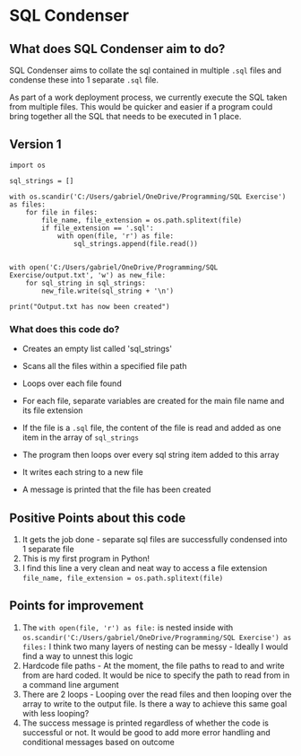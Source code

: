 # SQL Condenser

## What does SQL Condenser aim to do? 

SQL Condenser aims to collate the sql contained in multiple `.sql` files and condense these into 1 separate `.sql` file. 

As part of a work deployment process, we currently execute the SQL taken from multiple files. This would be quicker and easier if a program could bring together all the SQL that needs to be executed in 1 place.

## Version 1 

```
import os 

sql_strings = []

with os.scandir('C:/Users/gabriel/OneDrive/Programming/SQL Exercise') as files:
    for file in files: 
        file_name, file_extension = os.path.splitext(file)
        if file_extension == '.sql':
            with open(file, 'r') as file:
                sql_strings.append(file.read())


with open('C:/Users/gabriel/OneDrive/Programming/SQL Exercise/output.txt', 'w') as new_file:
    for sql_string in sql_strings:
        new_file.write(sql_string + '\n')

print("Output.txt has now been created")

```

### What does this code do? 

* Creates an empty list called 'sql_strings'
* Scans all the files within a specified file path
* Loops over each file found
* For each file, separate variables are created for the main file name and its file extension
* If the file is a `.sql` file, the content of the file is read and added as one item in the array of `sql_strings`

* The program then loops over every sql string item added to this array
* It writes each string to a new file
* A message is printed that the file has been created

## Positive Points about this code 

1) It gets the job done - separate sql files are successfully condensed into 1 separate file
2) This is my first program in Python!
3) I find this line a very clean and neat way to access a file extension `file_name, file_extension = os.path.splitext(file)`

## Points for improvement 

1) The `with open(file, 'r') as file:` is nested inside with `os.scandir('C:/Users/gabriel/OneDrive/Programming/SQL Exercise') as files:`
   I think two many layers of nesting can be messy - Ideally I would find a way to unnest this logic
2) Hardcode file paths - At the moment, the file paths to read to and write from are hard coded. It would be nice to specify the path to read from in a command line argument
3) There are 2 loops - Looping over the read files and then looping over the array to write to the output file. Is there a way to achieve this same goal with less looping?
4) The success message is printed regardless of whether the code is successful or not. It would be good to add more error handling and conditional messages based on outcome
